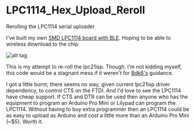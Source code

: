 LPC1114_Hex_Upload_Reroll
=========================

Rerolling the LPC1114 serial uploader

I've built my own [SMD LPC1114 board with BLE](http://letsmakerobots.com/content/valdez-mutant-v04-smd-lpc1114-board "").  Hoping to be able to wireless download to the chip

![alt tag](http://letsmakerobots.com/files/userpics/u19048/Valdez_Mutant_v04_Explained_1.jpg)

This is my attempt to re-roll the lpc21isp. Though, I'm not kidding myself, this code would be a stagnant mess if it weren't for [Bdk6's](http://letsmakerobots.com/users/bdk6 "Title") guidance. 

I got a little burnt; there seems no way, given current lpc21isp driver dependency, to control CTS on the FTDI.  And I'd love to see the LPC1114 have cheap support.  If CTS and DTR can be used then anyone who has the equipment to program an Arduino Pro Mini or Lilypad can program the LPC1114.  Without having to buy extra programmer then an LPC1114 could be as easy to upload as Arduino and cost a little more than an Arduino Pro Mini (~$5).  Worth it.  


